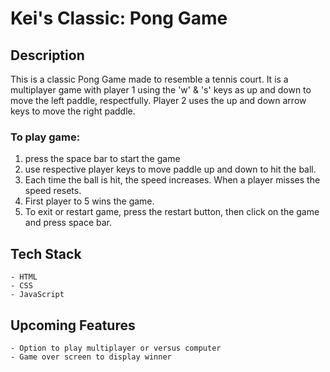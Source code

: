 # Kei's Classic: Pong Game

## Description

This is a classic Pong Game made to resemble a tennis court. It is a multiplayer game with player 1 using the 'w' & 's' keys as up and down to move the left paddle, respectfully. Player 2 uses the up and down arrow keys to move the right paddle.

### To play game:

1. press the space bar to start the game
2. use respective player keys to move paddle up and down to hit the ball.
3. Each time the ball is hit, the speed increases. When a player misses the speed resets.
4. First player to 5 wins the game.
5. To exit or restart game, press the restart button, then click on the game and press space bar.

## Tech Stack

    - HTML
    - CSS
    - JavaScript

## Upcoming Features

    - Option to play multiplayer or versus computer
    - Game over screen to display winner
